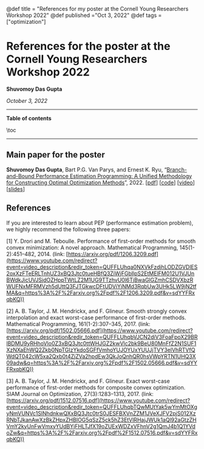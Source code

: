 @def title = "References for my poster at the Cornell Young Researchers Workshop 2022"
@def published ="Oct 3, 2022"
@def tags =["optimization"]


# References for the poster at the Cornell Young Researchers Workshop 2022
**Shuvomoy Das Gupta**

*October 3, 2022*

---

**Table of contents**

\toc

---

## Main paper for the poster

**Shuvomoy Das Gupta**, Bart P.G. Van Parys, and Ernest K. Ryu, “[Branch-and-Bound Performance Estimation Programming: A Unified Methodology for Constructing Optimal Optimization Methods](https://arxiv.org/abs/2203.07305)”, 2022. [[pdf](https://optimization-online.org/wp-content/uploads/2022/03/8819.pdf)] [[code](https://github.com/Shuvomoy/BnB-PEP-code)] [[video](https://youtu.be/sdYYFRxqbKQ)] [[slides](https://shuvomoy.github.io/assets/Sozi_presentations/bnb_pep_2022_presentation.html)]

## References

If you are interested to learn about PEP (performance estimation problem), we highly recommend the following three papers: 

[1] Y. Drori and M. Teboulle. Performance of first-order methods for smooth convex minimization: A novel approach. Mathematical Programming, 145(1-2):451–482, 2014. (link: [https://arxiv.org/pdf/1206.3209.pdf](https://www.youtube.com/redirect?event=video_description&redir_token=QUFFLUhqa0NXVkFzdjhLODZGVDlES2oxXzFTeERLTnhUZ3xBQ3Jtc0tueHBfQ3ZiWjFGbllpS2EtMElFM012U1VJUnBWdkJicUVJSjdOZHppTWtLZ2M1UG9TTzhvU0l6TjBwaGlGZmhCSDVXbzRWUFNxMFRMVzh5dUttQ3FJTGkwcDFtUDViYjNMd3RqbUw3UHk5LW9jN2tfMA&q=https%3A%2F%2Farxiv.org%2Fpdf%2F1206.3209.pdf&v=sdYYFRxqbKQ)) 

[2] A. B. Taylor, J. M. Hendrickx, and F. Glineur. Smooth strongly convex interpolation and exact worst-case performance of first-order methods. Mathematical Programming, 161(1-2):307–345, 2017. (link: [https://arxiv.org/pdf/1502.05666.pdf](https://www.youtube.com/redirect?event=video_description&redir_token=QUFFLUhqbVJCN2diV3FoaFpoX29BRlBDMU9yRHhoVlo0Z3xBQ3Jtc0ttWHJGZ2kwVlc2bk9BeU80MnFfZ2N1SUF1XzNXaEhWQ2Zkb0NpTGIzYkdoSGFfVmhoYUJOYUxYUUJjTVY3elVhRTVfQWdQT042cW5xa2Qxb0t4ZjZVa2hpdEw3QkJoQnhQR0hsVWpYRTN1UHQ3X09adw&q=https%3A%2F%2Farxiv.org%2Fpdf%2F1502.05666.pdf&v=sdYYFRxqbKQ)) 

[3] A. B. Taylor, J. M. Hendrickx, and F. Glineur. Exact worst-case performance of first-order methods for composite convex optimization. SIAM Journal on Optimization, 27(3):1283–1313, 2017. (link: [https://arxiv.org/pdf/1512.07516.pdf](https://www.youtube.com/redirect?event=video_description&redir_token=QUFFLUhqbTQwMUtYak5wYmMtOXgyNmVUNVc1SlNhdnkwQXxBQ3Jtc0trS0JESFBXVnZZM1JVeXJFV2pjS012XzRNbTJkanAwXzBkZHpxZHBIOG5qSzZ5ck5hZ3EtVlRHajJWUk1aQl92aGtzZHVmY2kyUnFwVmxyYUdBYjFHLTJfX19oZUExWDZxVFhnV2g1QmJ4b1Q1YVdoZw&q=https%3A%2F%2Farxiv.org%2Fpdf%2F1512.07516.pdf&v=sdYYFRxqbKQ))




